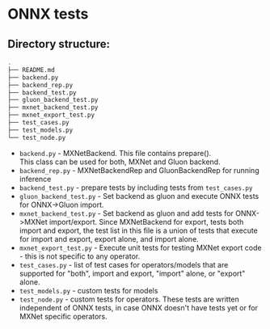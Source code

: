 # ONNX tests

## Directory structure:

```bash
.
├── README.md
├── backend.py
├── backend_rep.py
├── backend_test.py
├── gluon_backend_test.py
├── mxnet_backend_test.py
├── mxnet_export_test.py
├── test_cases.py
├── test_models.py
└── test_node.py
```

* `backend.py` - MXNetBackend. This file contains prepare(). \
This class can be used for both, MXNet and Gluon backend.
* `backend_rep.py` - MXNetBackendRep and GluonBackendRep for running inference
* `backend_test.py` - prepare tests by including tests from `test_cases.py`
* `gluon_backend_test.py` - Set backend as gluon and execute ONNX tests for ONNX->Gluon import.
* `mxnet_backend_test.py` - Set backend as gluon and add tests for ONNX->MXNet import/export.
Since MXNetBackend for export, tests both import and export, the test list in this file is
a union of tests that execute for import and export, export alone, and import alone.
* `mxnet_export_test.py` - Execute unit tests for testing MXNet export code - this is not specific to
any operator.
* `test_cases.py` - list of test cases for operators/models that are supported
for "both", import and export, "import" alone, or "export" alone.
* `test_models.py` - custom tests for models
* `test_node.py` - custom tests for operators. These tests are written independent of ONNX tests, in case
ONNX doesn't have tests yet or for MXNet specific operators.